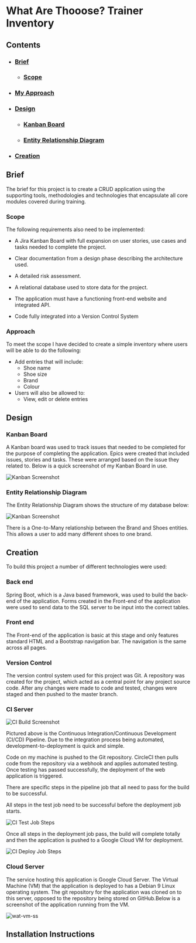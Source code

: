 # **What Are Thooose? Trainer Inventory**

## **Contents**

* ### [Brief](#Brief)
  * ### [Scope](#Scope)
* ### [My Approach](#Approach)
* ### [Design](#Design)
  * ### [Kanban Board](#Kanban-Board)
  * ### [Entity Relationship Diagram](#Entity-Relationship-Diagram)
* ### [Creation](#Creation)

## **Brief**

The brief for this project is to create a CRUD application using the supporting tools, methodologies and technologies that encapsulate all core modules covered during training.

### **Scope**

The following requirements also need to be implemented:

* A Jira Kanban Board with full expansion on user stories, use cases and tasks needed to complete the project.

* Clear documentation from a design phase describing the architecture used.

* A detailed risk assessment.

* A relational database used to store data for the project.

* The application must have a functioning front-end website and integrated API. 

* Code fully integrated into a Version Control System

### **Approach**

To meet the scope I have decided to create a simple inventory where users will be able to do the following:

* Add entries that will include:
  * Shoe name
  * Shoe size
  * Brand
  * Colour
* Users will also be allowed to:
  * View, edit or delete entries


## **Design**

### **Kanban Board**

A Kanban board was used to track issues that needed to be completed for the purpose of completing the application. Epics were created that included issues, stories and tasks. These were arranged based on the issue they related to. Below is a quick screenshot of my Kanban Board in use.  

![Kanban Screenshot](images/Kanban_screenshot.png)  

### **Entity Relationship Diagram**

The Entity Relationship Diagram shows the structure of my database below: 

![Kanban Screenshot](images/ER_Diagram.png)

There is a One-to-Many relationship between the Brand and Shoes entities. This allows a user to add many different shoes to one brand. 


## **Creation**

To build this project a number of different technologies were used:


### Back end

Spring Boot, which is a Java based framework, was used to build the back-end of the application. Forms created in the Front-end of the application were used to send data to the SQL server to be input into the correct tables. 

### Front end

The Front-end of the application is basic at this stage and only features standard HTML and a Bootstrap navigation bar. The navigation is the same across all pages. 

### Version Control

The version control system used for this project was Git. A repository was created for the project, which acted as a central point for any project source code. After any changes were made to code and tested, changes were staged and then pushed to the master branch.  

### CI Server

![CI Build Screenshot](images/CI_Pipeline2.png)

Pictured above is the Continuous Integration/Continuous Development (CI/CD) Pipeline. Due to the integration process being automated, development-to-deployment is quick and simple. 

Code on my machine is pushed to the Git repository. CircleCI then pulls code from the repository via a webhook and applies automated testing. Once testing has passed successfully, the deployment of the web application is triggered. 

There are specific steps in the pipeline job that all need to pass for the build to be successful. 

All steps in the test job need to be successful before the deployment job starts. 

![CI Test Job Steps](images/circle-ci-test-steps.png)

Once all steps in the deployment job pass, the build will complete totally and then the application is pushed to a Google Cloud VM for deployment.

![CI Deploy Job Steps](images/circle-ci-deploy-steps.png)

### Cloud Server

The service hosting this application is Google Cloud Server. The Virtual Machine (VM) that the application is deployed to has a Debian 9 Linux operating system. The git repository for the application was cloned on to this server, opposed to the repository being stored on GitHub.Below is a screenshot of the application running from the VM. 

![wat-vm-ss](images/wat-on-vm.png)

## **Installation Instructions**










